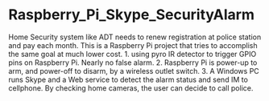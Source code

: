 # Raspberry_Pi_Skype_SecurityAlarm
Home Security system like ADT needs to renew registration at police station and pay each month. This is a Raspberry Pi project that tries to accomplish the same goal at much lower cost. 1. using pyro IR detector to trigger GPIO pins on Raspberry Pi. Nearly no false alarm. 2.  Raspberry Pi is power-up to arm, and power-off to disarm, by a wireless outlet switch. 3. A Windows PC runs Skype and a Web service to detect the alarm status and send IM to cellphone. By checking home cameras, the user can decide to call police.